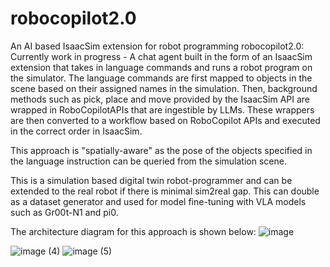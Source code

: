 # robocopilot2.0
An AI based IsaacSim extension for robot programming
robocopilot2.0: Currently work in progress - A chat agent built in the form of an IsaacSim extension that takes in language commands and runs a robot program on the simulator. The language commands are first mapped to objects in the scene based on their assigned names in the simulation. Then, background methods such as pick, place and move provided by the IsaacSim API are wrapped in RoboCopilotAPIs that are ingestible by LLMs. These wrappers are then converted to a workflow based on RoboCopilot APIs and executed in the correct order in IsaacSim.

This approach is "spatially-aware" as the pose of the objects specified in the language instruction can be queried from the simulation scene.

This is a simulation based digital twin robot-programmer and can be extended to the real robot if there is minimal sim2real gap. This can double as a dataset generator and used for model fine-tuning with VLA models such as Gr00t-N1 and pi0.

The architecture diagram for this approach is shown below:
![image](https://github.com/user-attachments/assets/808d8ba5-23af-44b1-8593-52cf1ff5271b)


![image (4)](https://github.com/user-attachments/assets/dfd80be3-2a93-45cb-914b-ace17febecd8)
![image (5)](https://github.com/user-attachments/assets/d173da49-b6fa-4c39-93f0-6f67acfd2d37)
